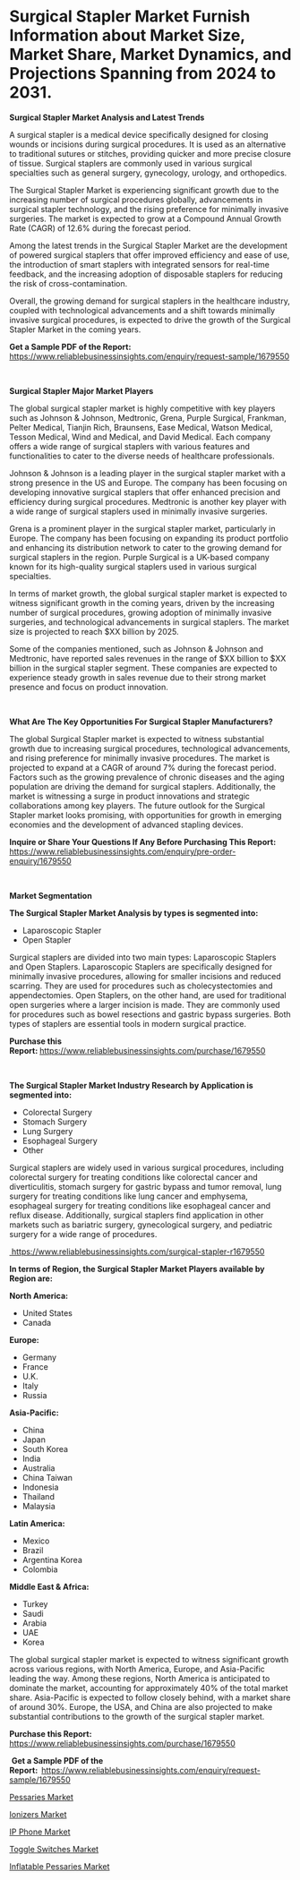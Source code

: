 <p><h1>Surgical Stapler Market Furnish Information about Market Size, Market Share, Market Dynamics, and Projections Spanning from 2024 to 2031.</h1></p><p><strong>Surgical Stapler Market Analysis and Latest Trends</strong></p>
<p><p>A surgical stapler is a medical device specifically designed for closing wounds or incisions during surgical procedures. It is used as an alternative to traditional sutures or stitches, providing quicker and more precise closure of tissue. Surgical staplers are commonly used in various surgical specialties such as general surgery, gynecology, urology, and orthopedics.</p><p>The Surgical Stapler Market is experiencing significant growth due to the increasing number of surgical procedures globally, advancements in surgical stapler technology, and the rising preference for minimally invasive surgeries. The market is expected to grow at a Compound Annual Growth Rate (CAGR) of 12.6% during the forecast period.</p><p>Among the latest trends in the Surgical Stapler Market are the development of powered surgical staplers that offer improved efficiency and ease of use, the introduction of smart staplers with integrated sensors for real-time feedback, and the increasing adoption of disposable staplers for reducing the risk of cross-contamination.</p><p>Overall, the growing demand for surgical staplers in the healthcare industry, coupled with technological advancements and a shift towards minimally invasive surgical procedures, is expected to drive the growth of the Surgical Stapler Market in the coming years.</p></p>
<p><strong>Get a Sample PDF of the Report:&nbsp;</strong> <a href="https://www.reliablebusinessinsights.com/enquiry/request-sample/1679550">https://www.reliablebusinessinsights.com/enquiry/request-sample/1679550</a></p>
<p>&nbsp;</p>
<p><strong>Surgical Stapler Major Market Players</strong></p>
<p><p>The global surgical stapler market is highly competitive with key players such as Johnson & Johnson, Medtronic, Grena, Purple Surgical, Frankman, Pelter Medical, Tianjin Rich, Braunsens, Ease Medical, Watson Medical, Tesson Medical, Wind and Medical, and David Medical. Each company offers a wide range of surgical staplers with various features and functionalities to cater to the diverse needs of healthcare professionals.</p><p>Johnson & Johnson is a leading player in the surgical stapler market with a strong presence in the US and Europe. The company has been focusing on developing innovative surgical staplers that offer enhanced precision and efficiency during surgical procedures. Medtronic is another key player with a wide range of surgical staplers used in minimally invasive surgeries.</p><p>Grena is a prominent player in the surgical stapler market, particularly in Europe. The company has been focusing on expanding its product portfolio and enhancing its distribution network to cater to the growing demand for surgical staplers in the region. Purple Surgical is a UK-based company known for its high-quality surgical staplers used in various surgical specialties.</p><p>In terms of market growth, the global surgical stapler market is expected to witness significant growth in the coming years, driven by the increasing number of surgical procedures, growing adoption of minimally invasive surgeries, and technological advancements in surgical staplers. The market size is projected to reach $XX billion by 2025.</p><p>Some of the companies mentioned, such as Johnson & Johnson and Medtronic, have reported sales revenues in the range of $XX billion to $XX billion in the surgical stapler segment. These companies are expected to experience steady growth in sales revenue due to their strong market presence and focus on product innovation.</p></p>
<p>&nbsp;</p>
<p><strong>What Are The Key Opportunities For Surgical Stapler Manufacturers?</strong></p>
<p><p>The global Surgical Stapler market is expected to witness substantial growth due to increasing surgical procedures, technological advancements, and rising preference for minimally invasive procedures. The market is projected to expand at a CAGR of around 7% during the forecast period. Factors such as the growing prevalence of chronic diseases and the aging population are driving the demand for surgical staplers. Additionally, the market is witnessing a surge in product innovations and strategic collaborations among key players. The future outlook for the Surgical Stapler market looks promising, with opportunities for growth in emerging economies and the development of advanced stapling devices.</p></p>
<p><strong>Inquire or Share Your Questions If Any Before Purchasing This Report:</strong> <a href="https://www.reliablebusinessinsights.com/enquiry/pre-order-enquiry/1679550">https://www.reliablebusinessinsights.com/enquiry/pre-order-enquiry/1679550</a></p>
<p>&nbsp;</p>
<p><strong>Market Segmentation</strong></p>
<p><strong>The Surgical Stapler Market Analysis by types is segmented into:</strong></p>
<p><ul><li>Laparoscopic Stapler</li><li>Open Stapler</li></ul></p>
<p><p>Surgical staplers are divided into two main types: Laparoscopic Staplers and Open Staplers. Laparoscopic Staplers are specifically designed for minimally invasive procedures, allowing for smaller incisions and reduced scarring. They are used for procedures such as cholecystectomies and appendectomies. Open Staplers, on the other hand, are used for traditional open surgeries where a larger incision is made. They are commonly used for procedures such as bowel resections and gastric bypass surgeries. Both types of staplers are essential tools in modern surgical practice.</p></p>
<p><strong>Purchase this Report:&nbsp;</strong><a href="https://www.reliablebusinessinsights.com/purchase/1679550">https://www.reliablebusinessinsights.com/purchase/1679550</a></p>
<p>&nbsp;</p>
<p><strong>The Surgical Stapler Market Industry Research by Application is segmented into:</strong></p>
<p><ul><li>Colorectal Surgery</li><li>Stomach Surgery</li><li>Lung Surgery</li><li>Esophageal Surgery</li><li>Other</li></ul></p>
<p><p>Surgical staplers are widely used in various surgical procedures, including colorectal surgery for treating conditions like colorectal cancer and diverticulitis, stomach surgery for gastric bypass and tumor removal, lung surgery for treating conditions like lung cancer and emphysema, esophageal surgery for treating conditions like esophageal cancer and reflux disease. Additionally, surgical staplers find application in other markets such as bariatric surgery, gynecological surgery, and pediatric surgery for a wide range of procedures.</p></p>
<p><a href="https://www.reliablebusinessinsights.com/surgical-stapler-r1679550">&nbsp;https://www.reliablebusinessinsights.com/surgical-stapler-r1679550</a></p>
<p><strong>In terms of Region, the Surgical Stapler Market Players available by Region are:</strong></p>
<p>
    <p> <strong> North America: </strong>
        <ul>
            <li>United States</li>
            <li>Canada</li>
        </ul>
        </p> 
    <p> <strong> Europe: </strong>
        <ul>
            <li>Germany</li>
            <li>France</li>
            <li>U.K.</li>
            <li>Italy</li>
            <li>Russia</li>
        </ul>
        </p> 
    <p> <strong> Asia-Pacific: </strong>
        <ul>
            <li>China</li>
            <li>Japan</li>
            <li>South Korea</li>
            <li>India</li>
            <li>Australia</li>
            <li>China Taiwan</li>
            <li>Indonesia</li>
            <li>Thailand</li>
            <li>Malaysia</li>
        </ul>
        </p> 
    <p> <strong> Latin America: </strong>
        <ul>
            <li>Mexico</li>
            <li>Brazil</li>
            <li>Argentina Korea</li>
            <li>Colombia</li>
        </ul>
        </p> 
    <p> <strong> Middle East & Africa: </strong>
        <ul>
            <li>Turkey</li>
            <li>Saudi</li>
            <li>Arabia</li>
            <li>UAE</li>
            <li>Korea</li>
        </ul>
    </p>
    </p>
<p><p>The global surgical stapler market is expected to witness significant growth across various regions, with North America, Europe, and Asia-Pacific leading the way. Among these regions, North America is anticipated to dominate the market, accounting for approximately 40% of the total market share. Asia-Pacific is expected to follow closely behind, with a market share of around 30%. Europe, the USA, and China are also projected to make substantial contributions to the growth of the surgical stapler market.</p></p>
<p><strong>Purchase this Report: </strong><a href="https://www.reliablebusinessinsights.com/purchase/1679550">https://www.reliablebusinessinsights.com/purchase/1679550</a></p>
<p>&nbsp;<strong>Get a Sample PDF of the Report:&nbsp;&nbsp;</strong><a href="https://www.reliablebusinessinsights.com/enquiry/request-sample/1679550">https://www.reliablebusinessinsights.com/enquiry/request-sample/1679550</a></p>
<p><strong></strong></p>
<p><p><a href="https://github.com/NorbertYates/Market-Research-Report-List-6/blob/main/pessaries-market.md">Pessaries Market</a></p><p><a href="https://medium.com/@danielwardb654202/deep-dive-into-the-ionizers-market-itstrends-market-segmentation-and-competitive-analysis-83ff71bc2a18">Ionizers Market</a></p><p><a href="https://medium.com/@madw10245644/ip-phone-market-forecasts-market-trends-and-impact-analysis-2024-2031-7d807ace8880">IP Phone Market</a></p><p><a href="https://medium.com/@carlahoustonh51/exploring-toggle-switches-market-dynamics-global-trends-and-future-growth-prospects-2024-2031-bb22c59248d6">Toggle Switches Market</a></p><p><a href="https://github.com/prosalinda88/Market-Research-Report-List-6/blob/main/inflatable-pessaries-market.md">Inflatable Pessaries Market</a></p></p>